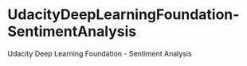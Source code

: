 # UdacityDeepLearningFoundation-SentimentAnalysis
Udacity Deep Learning Foundation - Sentiment Analysis
